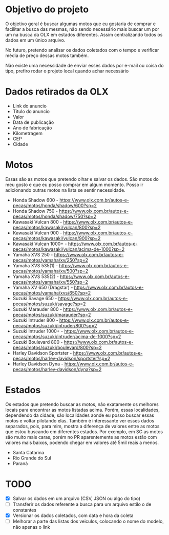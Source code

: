 # Objetivo do projeto

O objetivo geral é buscar algumas motos que eu gostaria de comprar e facilitar a busca das mesmas, não sendo necessário mais buscar um por um na busca da OLX em estados diferentes. Assim centralizando todos os dados em um único arquivo.

No futuro, pretendo analisar os dados coletados com o tempo e verificar média de preço dessas motos também.

Não existe uma necessidade de enviar esses dados por e-mail ou coisa do tipo, prefiro rodar o projeto local quando achar necessário

# Dados retirados da OLX

- Link do anuncio  
- Titulo do anuncio  
- Valor  
- Data de publicação  
- Ano de fabricação  
- Kilometragem  
- CEP  
- Cidade  

# Motos

Essas são as motos que pretendo olhar e salvar os dados. São motos do meu gosto e que eu posso comprar em algum momento. Posso ir adicionando outras motos na lista se sentir necessidade.

- Honda Shadow 600 - https://www.olx.com.br/autos-e-pecas/motos/honda/shadow/600?sp=2  
- Honda Shadow 750 - https://www.olx.com.br/autos-e-pecas/motos/honda/shadow/750?sp=2  
- Kawasaki Vulcan 800 - https://www.olx.com.br/autos-e-pecas/motos/kawasaki/vulcan/800?sp=2  
- Kawasaki Vulcan 900 - https://www.olx.com.br/autos-e-pecas/motos/kawasaki/vulcan/900?sp=2  
- Kawasaki Vulcan 1000+ - https://www.olx.com.br/autos-e-pecas/motos/kawasaki/vulcan/acima-de-1000?sp=2  
- Yamaha XVS 250 - https://www.olx.com.br/autos-e-pecas/motos/yamaha/xv/250?sp=2  
- Yamaha XVS 535(1) - https://www.olx.com.br/autos-e-pecas/motos/yamaha/xv/500?sp=2  
- Yamaha XVS 535(2) - https://www.olx.com.br/autos-e-pecas/motos/yamaha/xv/550?sp=2  
- Yamaha XV 650 (Dragstar) - https://www.olx.com.br/autos-e-pecas/motos/yamaha/xvs/650?sp=2  
- Suzuki Savage 650 - https://www.olx.com.br/autos-e-pecas/motos/suzuki/savage?sp=2  
- Suzuki Marauder 800 - https://www.olx.com.br/autos-e-pecas/motos/suzuki/marauder?sp=2  
- Suzuki Intruder 800 - https://www.olx.com.br/autos-e-pecas/motos/suzuki/intruder/800?sp=2  
- Suzuki Intruder 1000+ - https://www.olx.com.br/autos-e-pecas/motos/suzuki/intruder/acima-de-1000?sp=2  
- Suzuki Boulevard 800 - https://www.olx.com.br/autos-e-pecas/motos/suzuki/boulevard/800?sp=2  
- Harley Davidson Sportster - https://www.olx.com.br/autos-e-pecas/motos/harley-davidson/sportster?sp=2  
- Harley Davidson Dyna - https://www.olx.com.br/autos-e-pecas/motos/harley-davidson/dyna?sp=2  

# Estados

Os estados que pretendo buscar as motos, não exatamente os melhores locais para encontrar as motos listadas acima. Porém, essas localidades, dependendo da cidade, são localidades aonde eu posso buscar essas motos e voltar pilotando elas. Também é interessante ver esses dados separados, pois, para mim, mostra a diferença de valores entre as motos que estou buscando em diferentes estados. Por exemplo, em SC as motos são muito mais caras, porém no PR aparentemente as motos estão com valores mais baixos, podendo chegar em valores até 5mil reais a menos.

- Santa Catarina  
- Rio Grande do Sul  
- Paraná  

# TODO

- [x] Salvar os dados em um arquivo (CSV, JSON ou algo do tipo)
- [ ] Transferir os dados referente a busca para um arquivo estilo o de constantes
- [x] Versionar os dados coletados, com data e hora da coleta
- [ ] Melhorar a parte das listas dos veiculos, colocando o nome do modelo, não apenas o link